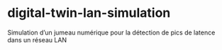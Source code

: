 # digital-twin-lan-simulation
 Simulation d’un jumeau numérique pour la détection de pics de latence dans un réseau LAN
